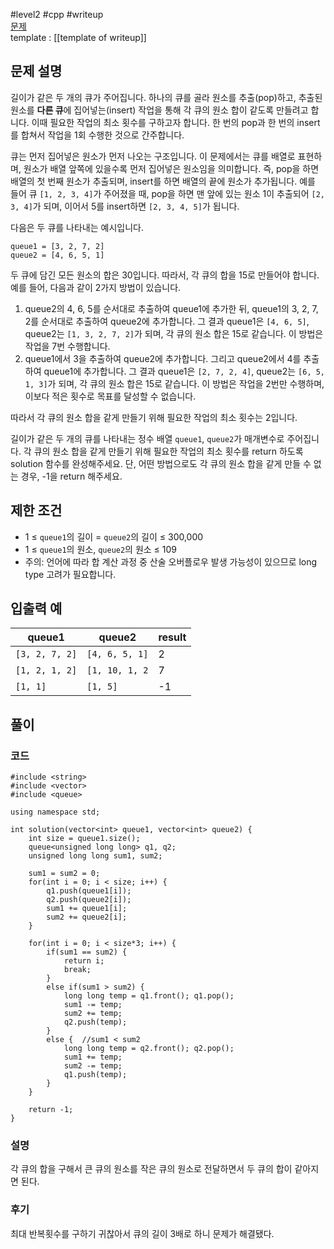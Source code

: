 
#level2 #cpp #writeup  
[문제](https://school.programmers.co.kr/learn/courses/30/lessons/118667#)  
template : [[template of writeup]]  

## 문제 설명  

길이가 같은 두 개의 큐가 주어집니다. 하나의 큐를 골라 원소를 추출(pop)하고, 추출된 원소를 **다른 큐**에 집어넣는(insert) 작업을 통해 각 큐의 원소 합이 같도록 만들려고 합니다. 이때 필요한 작업의 최소 횟수를 구하고자 합니다. 한 번의 pop과 한 번의 insert를 합쳐서 작업을 1회 수행한 것으로 간주합니다.  

큐는 먼저 집어넣은 원소가 먼저 나오는 구조입니다. 이 문제에서는 큐를 배열로 표현하며, 원소가 배열 앞쪽에 있을수록 먼저 집어넣은 원소임을 의미합니다. 즉, pop을 하면 배열의 첫 번째 원소가 추출되며, insert를 하면 배열의 끝에 원소가 추가됩니다. 예를 들어 큐 `[1, 2, 3, 4]`가 주어졌을 때, pop을 하면 맨 앞에 있는 원소 1이 추출되어 `[2, 3, 4]`가 되며, 이어서 5를 insert하면 `[2, 3, 4, 5]`가 됩니다.  

다음은 두 큐를 나타내는 예시입니다.  

```  
queue1 = [3, 2, 7, 2]  
queue2 = [4, 6, 5, 1]  
```  

두 큐에 담긴 모든 원소의 합은 30입니다. 따라서, 각 큐의 합을 15로 만들어야 합니다. 예를 들어, 다음과 같이 2가지 방법이 있습니다.  

1.  queue2의 4, 6, 5를 순서대로 추출하여 queue1에 추가한 뒤, queue1의 3, 2, 7, 2를 순서대로 추출하여 queue2에 추가합니다. 그 결과 queue1은 `[4, 6, 5]`, queue2는 `[1, 3, 2, 7, 2]`가 되며, 각 큐의 원소 합은 15로 같습니다. 이 방법은 작업을 7번 수행합니다.  
2.  queue1에서 3을 추출하여 queue2에 추가합니다. 그리고 queue2에서 4를 추출하여 queue1에 추가합니다. 그 결과 queue1은 `[2, 7, 2, 4]`, queue2는 `[6, 5, 1, 3]`가 되며, 각 큐의 원소 합은 15로 같습니다. 이 방법은 작업을 2번만 수행하며, 이보다 적은 횟수로 목표를 달성할 수 없습니다.  

따라서 각 큐의 원소 합을 같게 만들기 위해 필요한 작업의 최소 횟수는 2입니다.  

길이가 같은 두 개의 큐를 나타내는 정수 배열 `queue1`, `queue2`가 매개변수로 주어집니다. 각 큐의 원소 합을 같게 만들기 위해 필요한 작업의 최소 횟수를 return 하도록 solution 함수를 완성해주세요. 단, 어떤 방법으로도 각 큐의 원소 합을 같게 만들 수 없는 경우, -1을 return 해주세요.  

## 제한 조건  

- 1 ≤ `queue1`의 길이 = `queue2`의 길이 ≤ 300,000  
- 1 ≤ `queue1`의 원소, `queue2`의 원소 ≤ 109  
- 주의: 언어에 따라 합 계산 과정 중 산술 오버플로우 발생 가능성이 있으므로 long type 고려가 필요합니다.  

## 입출력 예  

| queue1         | queue2         | result |  
| -------------- | -------------- | ------ |  
| `[3, 2, 7, 2]` | `[4, 6, 5, 1]` | 2      |  
| `[1, 2, 1, 2]` | `[1, 10, 1, 2` | 7      |  
| `[1, 1]`       | `[1, 5]`       | -1     |  

## 풀이  

### 코드  

```  
#include <string>  
#include <vector>  
#include <queue>  

using namespace std;  

int solution(vector<int> queue1, vector<int> queue2) {  
    int size = queue1.size();  
    queue<unsigned long long> q1, q2;  
    unsigned long long sum1, sum2;  
    
    sum1 = sum2 = 0;  
    for(int i = 0; i < size; i++) {  
        q1.push(queue1[i]);  
        q2.push(queue2[i]);  
        sum1 += queue1[i];  
        sum2 += queue2[i];  
    }  
    
    for(int i = 0; i < size*3; i++) {  
        if(sum1 == sum2) {  
            return i;  
            break;  
        }  
        else if(sum1 > sum2) {  
            long long temp = q1.front(); q1.pop();  
            sum1 -= temp;  
            sum2 += temp;  
            q2.push(temp);  
        }  
        else {  //sum1 < sum2  
            long long temp = q2.front(); q2.pop();  
            sum1 += temp;  
            sum2 -= temp;  
            q1.push(temp);  
        }  
    }  
    
    return -1;  
}  
```  

### 설명  

각 큐의 합을 구해서 큰 큐의 원소를 작은 큐의 원소로 전달하면서 두 큐의 합이 같아지면 된다.  

### 후기  

최대 반복횟수를 구하기 귀찮아서 큐의 길이 3배로 하니 문제가 해결됐다.  
